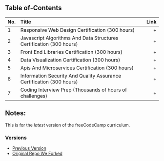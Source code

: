 ## Table of-Contents

No. | Title | Link
| ------------- |:-------------| -----:|
1 | Responsive Web Design Certification (300 hours) | +  
2 | Javascript Algorithms And Data Structures Certification (300 hours) | +
3 | Front End Libraries Certification (300 hours) | +
4 | Data Visualization Certification (300 hours) | +
5 | Apis And Microservices Certification (300 hours) | +
6 | Information Security And Quality Assurance Certification (300 hours) | +
7 | Coding Interview Prep (Thousands of hours of challenges) | +

## Notes:

This is for the *latest* version of the freeCodeCamp curriculum.

### Versions

* [Previous Version](https://github.com/profoundhub/FCC-Work/)
* [Original Repo We Forked](https://github.com/profoundhub/New-FCC-2018/) 
